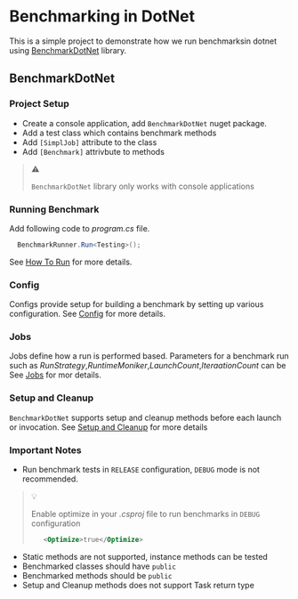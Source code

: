 # Benchmarking in DotNet

This is a simple project to demonstrate how we run benchmarksin dotnet using 
[BenchmarkDotNet](https://benchmarkdotnet.org/) library.

## BenchmarkDotNet

### Project Setup

- Create a console application, add `BenchmarkDotNet` nuget package.
- Add a test class which contains benchmark methods
- Add `[SimplJob]` attribute to the class
- Add `[Benchmark]` attrivbute to methods

> :warning:
>
>`BenchmarkDotNet` library only works with console applications

### Running Benchmark

Add following code to _program.cs_ file.

```csharp
  BenchmarkRunner.Run<Testing>();
```

See [How To Run](https://benchmarkdotnet.org/articles/guides/how-to-run.html)
for more details.

### Config

Configs provide setup for building a benchmark by setting up various 
configuration. See 
[Config](https://benchmarkdotnet.org/articles/configs/configs.html) for more 
details.

### Jobs

Jobs define how a run is performed based. Parameters for a benchmark run
such as _RunStrategy_,_RuntimeMoniker_,_LaunchCount_,_IteraationCount_ can be See 
[Jobs](https://benchmarkdotnet.org/articles/configs/jobs.html) for mor details. 

### Setup and Cleanup

`BenchmarkDotNet` supports setup and cleanup methods before each launch or
invocation. See 
[Setup and Cleanup](https://benchmarkdotnet.org/articles/features/setup-and-cleanup.html)
for more details

### Important Notes

- Run benchmark tests in `RELEASE` configuration, `DEBUG` mode is not 
  recommended.
> :bulb:
>
> Enable optimize in your _.csproj_ file to run benchmarks in `DEBUG`
> configuration
> ```xml
>    <Optimize>true</Optimize>
> ```
- Static methods are not supported, instance methods can be tested
- Benchmarked classes should have `public`
- Benchmarked methods should be `public`
- Setup and Cleanup methods does not support Task return type


